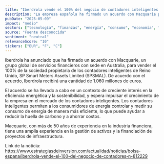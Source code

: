 ```yaml
---
title: "Iberdrola vende el 100% del negocio de contadores inteligentes de Reino Unido por 1.060 millones de euros"
description: "La empresa española ha firmado un acuerdo con Macquarie para vender la sociedad propietaria de los contadores inteligentes en el Reino Unido."
pubDate: "2025-05-09"
impact: "medio"
sectors: ["tecnología", "finanzas", "energía", "consumo", "economía", "automotriz"]
source: "Fuente desconocida"
sentiment: "neutral"
relevanceScore: "10"
tickers: ["EUR", "F", "C"]
---
```


Iberdrola ha anunciado que ha firmado un acuerdo con Macquarie, un grupo global de servicios financieros con sede en Australia, para vender el 100% de la sociedad propietaria de los contadores inteligentes de Reino Unido, SP Smart Meters Assets Limited (SPSMAL). De acuerdo con el acuerdo, Iberdrola recibirá una cantidad de 1.060 millones de euros.

El acuerdo se ha llevado a cabo en un contexto de creciente interés en la eficiencia energética y la sostenibilidad, y espera impulsar el crecimiento de la empresa en el mercado de los contadores inteligentes. Los contadores inteligentes permiten a los consumidores de energía controlar y medir su consumo de energía de manera más eficiente, lo que puede ayudar a reducir la huella de carbono y a ahorrar costos.

Macquarie, con más de 50 años de experiencia en la industria financiera, tiene una amplia experiencia en la gestión de activos y la financiación de proyectos de infraestructura.

Link de la noticia: https://www.estrategiasdeinversion.com/actualidad/noticias/bolsa-espana/iberdrola-vende-el-100-del-negocio-de-contadores-n-812229